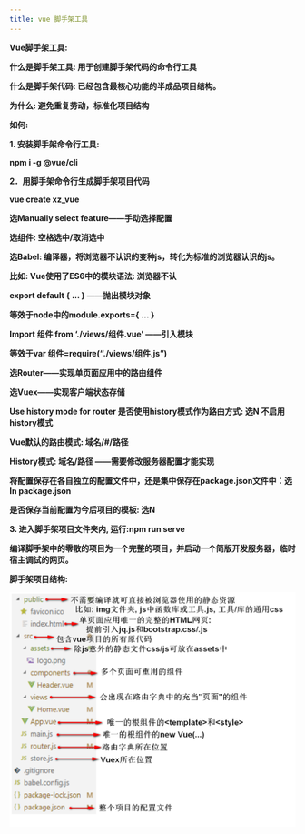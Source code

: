 ```yaml
---
title: vue 脚手架工具
---
```


**Vue脚手架工具:**

**什么是脚手架工具: 用于创建脚手架代码的命令行工具**

**什么是脚手架代码: 已经包含最核心功能的半成品项目结构。**

**为什么: 避免重复劳动，标准化项目结构**

**如何:**

**1. 安装脚手架命令行工具:**

**npm i -g @vue/cli**

**2．用脚手架命令行生成脚手架项目代码**

**vue create xz_vue**

**选Manually select feature——手动选择配置**

**选组件: 空格选中/取消选中**

**选Babel: 编译器，将浏览器不认识的变种js，转化为标准的浏览器认识的js。**

**比如: Vue使用了ES6中的模块语法: 浏览器不认**

**export default { … } ——抛出模块对象**

**等效于node中的module.exports={ … }**

**Import 组件 from ‘./views/组件.vue’ ——引入模块**

**等效于var 组件=require(“./views/组件.js”)**

**选Router——实现单页面应用中的路由组件**

**选Vuex——实现客户端状态存储**

**Use history mode for router 是否使用history模式作为路由方式: 选N 不启用history模式**

**Vue默认的路由模式: 域名/#/路径**

**History模式: 域名/路径 ——需要修改服务器配置才能实现**

**将配置保存在各自独立的配置文件中，还是集中保存在package.json文件中：选In package.json**

**是否保存当前配置为今后项目的模板: 选N**

**3. 进入脚手架项目文件夹内, 运行:npm run serve**

**编译脚手架中的零散的项目为一个完整的项目，并启动一个简版开发服务器，临时宿主调试的网页。**

**脚手架项目结构:**

![image](https://raw.githubusercontent.com/kevin9281/-/master/Vue脚手架项目结构.png)
